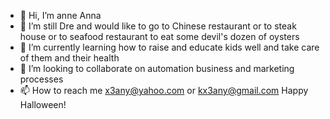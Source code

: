 - 👋 Hi, I’m anne Anna
- 👀 I’m still Dre and would like to go to Chinese restaurant or to steak house or to seafood restaurant to eat some devil's dozen of oysters
- 🌱 I’m currently learning how to raise and educate kids well and take care of them and their health 
- 💞️ I’m looking to collaborate on automation business and marketing processes
- 📫 How to reach me x3any@yahoo.com or kx3any@gmail.com
Happy Halloween!
<!---
x3kany/x3kany is a ✨ special ✨ repository because its `README.md` (this file) appears on your GitHub profile.
You can click the Preview link to take a look at your changes.
--->
